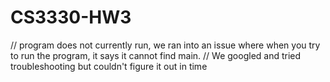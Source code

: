 # CS3330-HW3
// program does not currently run, we ran into an issue where when you try to run the program, it says it cannot find main. 
// We googled and tried troubleshooting but couldn't figure it out in time
